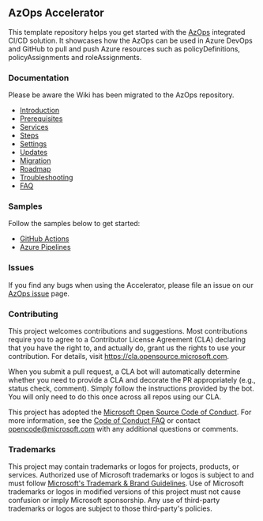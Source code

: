 ## AzOps Accelerator

This template repository helps you get started with the [AzOps](https://github.com/Azure/AzOps) integrated CI/CD solution. It showcases how the AzOps can be used in Azure DevOps and GitHub to pull and push Azure resources such as policyDefinitions, policyAssignments and roleAssignments. 

### Documentation

Please be aware the Wiki has been migrated to the AzOps repository.

* [Introduction](https://github.com/azure/azops/wiki/introduction)
* [Prerequisites](https://github.com/azure/azops/wiki/prerequisites)
* [Services](https://github.com/azure/azops/wiki/services)
* [Steps](https://github.com/azure/azops/wiki/steps)
* [Settings](https://github.com/azure/azops/wiki/settings)
* [Updates](https://github.com/azure/azops/wiki/updates)
* [Migration](https://github.com/azure/azops/wiki/migration)
* [Roadmap](https://github.com/azure/azops/wiki/roadmap)
* [Troubleshooting](https://github.com/azure/azops/wiki/troubleshooting)
* [FAQ](https://github.com/azure/azops/wiki/frequently-asked-questions)

### Samples

Follow the samples below to get started:

* [GitHub Actions](https://github.com/Azure/AzOps-Accelerator/tree/main/.github/)
* [Azure Pipelines](https://github.com/Azure/AzOps-Accelerator/tree/main/.pipelines/)

### Issues

If you find any bugs when using the Accelerator, please file an issue on our [AzOps issue](https://github.com/azure/azops/issues) page.

### Contributing

This project welcomes contributions and suggestions. Most contributions require you to agree to a
Contributor License Agreement (CLA) declaring that you have the right to, and actually do, grant us
the rights to use your contribution. For details, visit https://cla.opensource.microsoft.com.

When you submit a pull request, a CLA bot will automatically determine whether you need to provide
a CLA and decorate the PR appropriately (e.g., status check, comment). Simply follow the instructions
provided by the bot. You will only need to do this once across all repos using our CLA.

This project has adopted the [Microsoft Open Source Code of Conduct](https://opensource.microsoft.com/codeofconduct/).
For more information, see the [Code of Conduct FAQ](https://opensource.microsoft.com/codeofconduct/faq/) or
contact [opencode@microsoft.com](mailto:opencode@microsoft.com) with any additional questions or comments.

### Trademarks

This project may contain trademarks or logos for projects, products, or services. Authorized use of Microsoft
trademarks or logos is subject to and must follow
[Microsoft's Trademark & Brand Guidelines](https://www.microsoft.com/en-us/legal/intellectualproperty/trademarks/usage/general).
Use of Microsoft trademarks or logos in modified versions of this project must not cause confusion or imply Microsoft sponsorship.
Any use of third-party trademarks or logos are subject to those third-party's policies.
